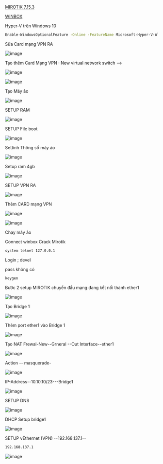 [MIROTIK 7.15.3](https://drive.google.com/file/d/1YBNwXz_-B0kL67EhieFvGFH4z9_6LAhh/view?usp=sharing)

[WINBOX](https://mikrotik.com/download)

Hyper-V trên Windows 10
```bash
Enable-WindowsOptionalFeature -Online -FeatureName Microsoft-Hyper-V-All
```

Sữa Card mạng VPN RA

![image](https://github.com/user-attachments/assets/4039c440-c37c-4ef3-9595-1e9c2378fde3)

Tạo thêm Card Mạng VPN : New virtual network switch -->

![image](https://github.com/user-attachments/assets/f6116aef-24fe-4e93-8398-b29dcb11945a)

![image](https://github.com/user-attachments/assets/a9c54843-5286-4c42-a67b-130a7b05ba64)

Tạo Máy ảo

![image](https://github.com/user-attachments/assets/aa34e5b2-bdaf-4339-bcff-83b24965fd43)

SETUP RAM

![image](https://github.com/user-attachments/assets/810b83c8-18f8-4c3b-a086-72ed7fbf1011)

SETUP File boot

![image](https://github.com/user-attachments/assets/0eef448f-e6ba-4f59-a2f9-562a099515fd)

Settinh Thông số máy ảo

![image](https://github.com/user-attachments/assets/16c118a0-dbfb-4541-bec4-22af14a1c5d7)

Setup ram 4gb

![image](https://github.com/user-attachments/assets/e5904cd8-ecf5-4a68-a607-4513b551f210)

SETUP VPN RA

![image](https://github.com/user-attachments/assets/12027dfb-5c6b-48c7-8fb0-fd30b252b710)

Thêm CARD mạng VPN 

![image](https://github.com/user-attachments/assets/72158e8e-779d-4b9f-b7b8-adfa89541407)

![image](https://github.com/user-attachments/assets/0ef7f31c-dabb-4754-a9a7-9cf948c5ce9d)

Chạy máy ảo

Connect winbox Crack Mirotik
```bash
system telnet 127.0.0.1
```

Login ; devel

pass không có

```bash
keygen
```

Bước 2 setup MIROTIK chuyển đầu mạng đang kết nối thành ether1 

![image](https://github.com/user-attachments/assets/532f01ce-8e46-4278-a858-40b276316ccc)

Tạo Bridge 1

![image](https://github.com/user-attachments/assets/21917e7c-f93e-4920-8a3c-f04e1ae3b9c7)

Thêm port ether1 vào Bridge 1

![image](https://github.com/user-attachments/assets/db43b3e9-05c3-4f8d-992d-187f9fc77b89)

Tạo NAT Frewal-New--Grneral --Out Interface--ether1

![image](https://github.com/user-attachments/assets/7443a42a-20d4-4cf6-8540-f2461cff7610)

Action -- masquerade-

![image](https://github.com/user-attachments/assets/585fdefe-c8e2-43ec-8850-427645eeac6b)

IP-Address--10.10.10/23---Bridge1

![image](https://github.com/user-attachments/assets/429b94d1-2c37-480c-9dd1-538267e11eeb)

SETUP DNS

![image](https://github.com/user-attachments/assets/6f3e2591-5cc0-4697-953b-6a6b4f386aed)

DHCP Setup bridge1

![image](https://github.com/user-attachments/assets/66dc88db-8721-46c1-8803-87d4c7789c42)

SETUP vEthernet (VPN) --192.168.137.1--
```bash
192.168.137.1
```
![image](https://github.com/user-attachments/assets/19cbb4e9-cffd-4ca2-a4b8-30f1897ebdd6)



